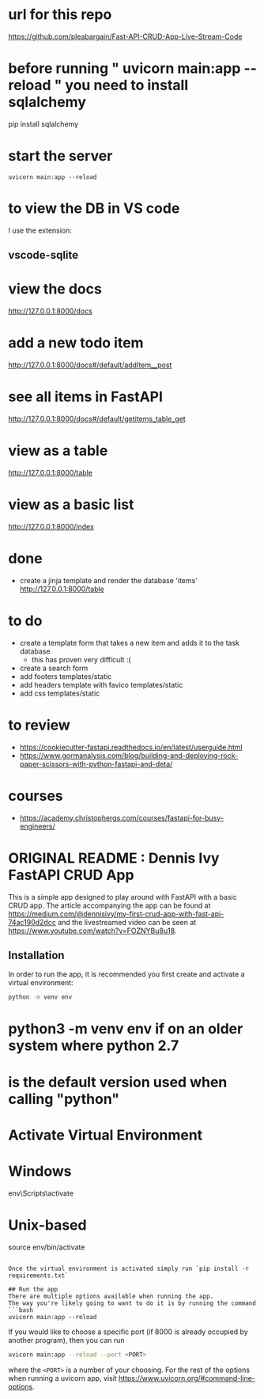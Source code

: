 # url for this repo
https://github.com/pleabargain/Fast-API-CRUD-App-Live-Stream-Code

# before running " uvicorn main:app --reload "  you need to install sqlalchemy
pip install sqlalchemy


# start the server
```uvicorn main:app --reload```


# to view the DB in VS code
I use the extension: 

## vscode-sqlite


# view the docs
http://127.0.0.1:8000/docs

# add a new todo item
http://127.0.0.1:8000/docs#/default/addItem__post

# see all items in FastAPI
http://127.0.0.1:8000/docs#/default/getitems_table_get

# view as a table
http://127.0.0.1:8000/table

# view as a basic list
http://127.0.0.1:8000/index


# done
* create a jinja template and render the database 'items'
http://127.0.0.1:8000/table

# to do 
* create a template form that takes a new item and adds it to the task database
    * this has proven very difficult :(
* create a search form
* add footers templates/static
* add headers template with favico templates/static
* add css templates/static


# to review
* https://cookiecutter-fastapi.readthedocs.io/en/latest/userguide.html
* https://www.gormanalysis.com/blog/building-and-deploying-rock-paper-scissors-with-python-fastapi-and-deta/

# courses
* https://academy.christophergs.com/courses/fastapi-for-busy-engineers/

# ORIGINAL README : Dennis Ivy FastAPI CRUD App
This is a simple app designed to play around with FastAPI with a basic CRUD app.
The article accompanying the app can be found at https://medium.com/@dennisivy/my-first-crud-app-with-fast-api-74ac190d2dcc and the livestreamed video can be seen at https://www.youtube.com/watch?v=FOZNYBu8u18.

## Installation
In order to run the app, it is recommended you first create and activate a virtual environment:
```bash
python -m venv env 
```

# python3 -m venv env if on an older system where python 2.7
# is the default version used when calling "python"

# Activate Virtual Environment
# Windows
env\Scripts\activate

# Unix-based
source env/bin/activate
```

Once the virtual environment is activated simply run `pip install -r requirements.txt`

## Run the app
There are multiple options available when running the app.
The way you're likely going to want to do it is by running the command
```bash
uvicorn main:app --reload
```

If you would like to choose a specific port (if 8000 is already occupied by another program), then you can run
```bash
uvicorn main:app --reload --port <PORT>
```
where the `<PORT>` is a number of your choosing.
For the rest of the options when running a uvicorn app, visit https://www.uvicorn.org/#command-line-options.